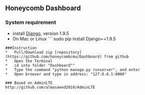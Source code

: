 ## Honeycomb Dashboard

### System requirement
* install [Django](https://www.djangoproject.com/download/), version 1.9.5
* On Mac or Linux ```
sudo pip install Django==1.9.5 
```
###Instruction
*   Pull/Download zip [repository](https://github.com/honeycombcmu/Dashboard) from github
*   Open the Terminal
*   cd into folder "Dashboard""
*   Type the command "python manage.py runserver", and enter
*   Open browser and type in address: "127.0.0.1:8000"

### Based on AdminLTE 
http://github.com/almasaeed2010/AdminLTE
